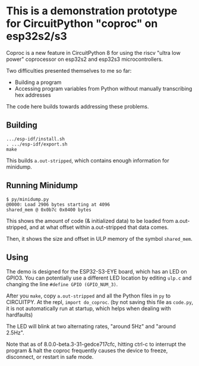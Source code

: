 # This is a demonstration prototype for CircuitPython "coproc" on esp32s2/s3

Coproc is a new feature in CircuitPython 8 for using the riscv "ultra low power"
coprocessor on esp32s2 and esp32s3 microcontrollers.

Two difficulties presented themselves to me so far:
 * Building a program
 * Accessing program variables from Python without manually transcribing hex addresses

The code here builds towards addressing these problems.

## Building 
```
.../esp-idf/install.sh
. .../esp-idf/export.sh
make
```

This builds `a.out-stripped`, which contains enough information for minidump.

## Running Minidump

```
$ py/minidump.py 
@0000: Load 2906 bytes starting at 4096
shared_mem @ 0x0b7c 0x0400 bytes
```

This shows the amount of code (& initialized data) to be loaded from a.out-stripped, and at what offset within a.out-stripped that data comes.

Then, it shows the size and offset in ULP memory of the symbol `shared_mem`.

## Using

The demo is designed for the ESP32-S3-EYE board, which has an LED on GPIO3. You
can potentially use a different LED location by editing `ulp.c` and changing
the line `#define GPIO (GPIO_NUM_3)`.

After you `make`, copy `a.out-stripped` and all the Python files in `py` to
CIRCUITPY.  At the repl, `import do_coproc`. (by not saving this file as
`code.py`, it is not automatically run at startup, which helps when dealing
with hardfaults)

The LED will blink at two alternating rates, "around 5Hz" and "around 2.5Hz".

Note that as of 8.0.0-beta.3-31-gedce717cfc, hitting ctrl-c to interrupt the
program & halt the coproc frequently causes the device to freeze, disconnect,
or restart in safe mode.
